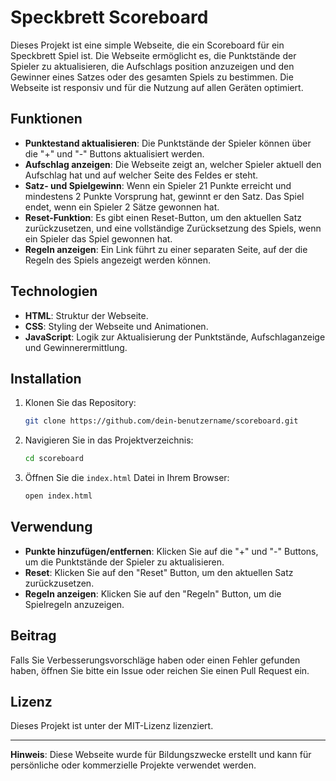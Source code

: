 # Speckbrett Scoreboard

Dieses Projekt ist eine simple Webseite, die ein Scoreboard für ein Speckbrett Spiel ist. Die Webseite ermöglicht es, die Punktstände der Spieler zu aktualisieren, die Aufschlags position anzuzeigen und den Gewinner eines Satzes oder des gesamten Spiels zu bestimmen. Die Webseite ist  responsiv und für die Nutzung auf allen Geräten optimiert.

## Funktionen

- **Punktestand aktualisieren**: Die Punktstände der Spieler können über die "+" und "-" Buttons aktualisiert werden.
- **Aufschlag anzeigen**: Die Webseite zeigt an, welcher Spieler aktuell den Aufschlag hat und auf welcher Seite des Feldes er steht.
- **Satz- und Spielgewinn**: Wenn ein Spieler 21 Punkte erreicht und mindestens 2 Punkte Vorsprung hat, gewinnt er den Satz. Das Spiel endet, wenn ein Spieler 2 Sätze gewonnen hat.
- **Reset-Funktion**: Es gibt einen Reset-Button, um den aktuellen Satz zurückzusetzen, und eine vollständige Zurücksetzung des Spiels, wenn ein Spieler das Spiel gewonnen hat.
- **Regeln anzeigen**: Ein Link führt zu einer separaten Seite, auf der die Regeln des Spiels angezeigt werden können.

## Technologien

- **HTML**: Struktur der Webseite.
- **CSS**: Styling der Webseite und Animationen.
- **JavaScript**: Logik zur Aktualisierung der Punktstände, Aufschlaganzeige und Gewinnerermittlung.

## Installation

1. Klonen Sie das Repository:
   ```bash
   git clone https://github.com/dein-benutzername/scoreboard.git
   ```
2. Navigieren Sie in das Projektverzeichnis:
   ```bash
   cd scoreboard
   ```
3. Öffnen Sie die `index.html` Datei in Ihrem Browser:
   ```bash
   open index.html
   ```

## Verwendung

- **Punkte hinzufügen/entfernen**: Klicken Sie auf die "+" und "-" Buttons, um die Punktstände der Spieler zu aktualisieren.
- **Reset**: Klicken Sie auf den "Reset" Button, um den aktuellen Satz zurückzusetzen.
- **Regeln anzeigen**: Klicken Sie auf den "Regeln" Button, um die Spielregeln anzuzeigen.

## Beitrag

Falls Sie Verbesserungsvorschläge haben oder einen Fehler gefunden haben, öffnen Sie bitte ein Issue oder reichen Sie einen Pull Request ein.

## Lizenz

Dieses Projekt ist unter der MIT-Lizenz lizenziert.

---

**Hinweis**: Diese Webseite wurde für Bildungszwecke erstellt und kann für persönliche oder kommerzielle Projekte verwendet werden.
